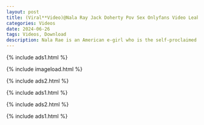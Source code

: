 ```yaml
---
layout: post
title: (Viral**Video)@Nala Ray Jack Doherty Pov Sex Onlyfans Video Leaked
categories: Videos
date: 2024-06-26
tags: Videos, Download
description: Nala Rae is an American e-girl who is the self-proclaimed "Ahegao Queen, Streamer, Daddy's Girl". She has over 500k followers on Twitter and nearly 1 million followers on Instagram where she posts exciting cosplay content. She maintains an OnlyFans account that contains sexually explicit videos and photos. See more of them here.
---
```

{% include ads1.html %}

{% include imageload.html %}

{% include ads2.html %}

{% include ads1.html %}

{% include ads2.html %}

{% include ads1.html %}
